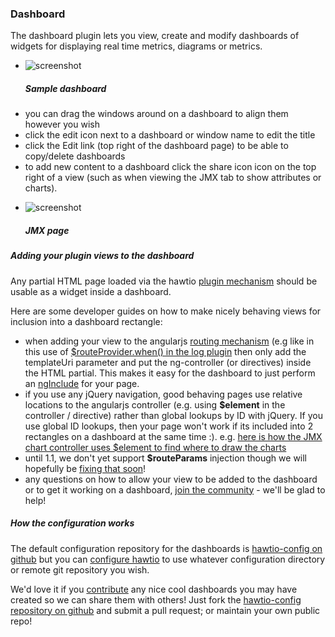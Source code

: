 ### Dashboard

The dashboard plugin lets you view, create and modify dashboards of widgets for displaying real time metrics, diagrams or metrics.

<ul class="thumbnails">
  <li class="col-md-4">
    <div class="thumbnail">
      <img src="https://raw.github.com/hawtio/hawtio/master/website/src/images/screenshots/dashboard.png" alt="screenshot">
      <h5>Sample dashboard</h5>
    </div>
  </li>
</ul>

* you can drag the windows around on a dashboard to align them however you wish
* click the edit icon next to a dashboard or window name to edit the title
* click the Edit link (top right of the dashboard page) to be able to copy/delete dashboards
* to add new content to a dashboard click the share icon <i class="icon-share"></i> icon on the top right of a view (such as when viewing the JMX tab to show attributes or charts).

<ul class="thumbnails">
  <li class="col-md-4">
    <div class="thumbnail">
      <img src="https://raw.github.com/hawtio/hawtio/master/website/src/images/screenshots/jmx.png" alt="screenshot">
      <h5>JMX page</h5>
    </div>
  </li>
</ul>


##### Adding your plugin views to the dashboard

Any partial HTML page loaded via the hawtio [plugin mechanism](http://hawt.io/plugins/howPluginsWork.html) should be usable as a widget inside a dashboard.

Here are some developer guides on how to make nicely behaving views for inclusion into a dashboard rectangle:

* when adding your view to the angularjs [routing mechanism](http://docs.angularjs.org/api/ng.$route) (e.g like in this use of [$routeProvider.when() in the log plugin](https://github.com/hawtio/hawtio/blob/master/hawtio-web/src/main/webapp/app/log/js/logPlugin.ts#L5) then only add the templateUri parameter and put the ng-controller (or directives) inside the HTML partial. This makes it easy for the dashboard to just perform an [ngInclude](http://docs.angularjs.org/api/ng.directive:ngInclude) for your page.
* if you use any jQuery navigation, good behaving pages use relative locations to the angularjs controller (e.g. using **$element** in the controller / directive) rather than global lookups by ID with jQuery. If you use global ID lookups, then your page won't work if its included into 2 rectangles on a dashboard at the same time :). e.g. [here is how the JMX chart controller uses $element to find where to draw the charts](https://github.com/hawtio/hawtio/blob/master/hawtio-web/src/main/webapp/app/jmx/js/charts.ts#L2)
* until 1.1, we don't yet support **$routeParams** injection though we will hopefully be [fixing that soon](https://github.com/hawtio/hawtio/issues/146)!
* any questions on how to allow your view to be added to the dashboard or to get it working on a dashboard, [join the community](http://hawt.io/community/index.html) - we'll be glad to help!


##### How the configuration works

The default configuration repository for the dashboards is [hawtio-config on github](https://github.com/hawtio/hawtio-config) but you can [configure hawtio](http://hawt.io/configuration/index.html) to use whatever configuration directory or remote git repository you wish.

We'd love it if you [contribute](http://localhost:8000/contributing/index.html) any nice cool dashboards you may have created so we can share them with others! Just fork the  [hawtio-config repository on github](https://github.com/hawtio/hawtio-config) and submit a pull request; or maintain your own public repo!
